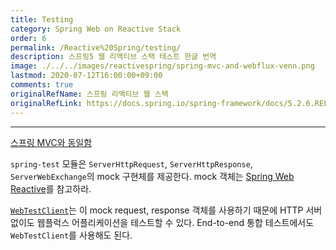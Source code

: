 ```yaml
---
title: Testing
category: Spring Web on Reactive Stack
order: 6
permalink: /Reactive%20Spring/testing/
description: 스프링5 웹 리액티브 스택 테스트 한글 번역
image: ./../../images/reactivespring/spring-mvc-and-webflux-venn.png
lastmod: 2020-07-12T16:00:00+09:00
comments: true
originalRefName: 스프링 리액티브 웹 스택
originalRefLink: https://docs.spring.io/spring-framework/docs/5.2.6.RELEASE/spring-framework-reference/web-reactive.html#webflux-test
---
```


---

[스프링 MVC와 동일함](https://docs.spring.io/spring/docs/current/spring-framework-reference/web.html#testing)

`spring-test` 모듈은 `ServerHttpRequest`, `ServerHttpResponse`, `ServerWebExchange`의 mock 구현체를 제공한다. mock 객체는 [Spring Web Reactive](https://docs.spring.io/spring/docs/current/spring-framework-reference/testing.html#mock-objects-web-reactive)를 참고하라.

[`WebTestClient`](https://docs.spring.io/spring/docs/current/spring-framework-reference/testing.html#webtestclient)는 이 mock request, response 객체를 사용하기 때문에 HTTP 서버 없이도 웹플럭스 어플리케이션을 테스트할 수 있다. End-to-end 통합 테스트에서도 `WebTestClient`를 사용해도 된다.
